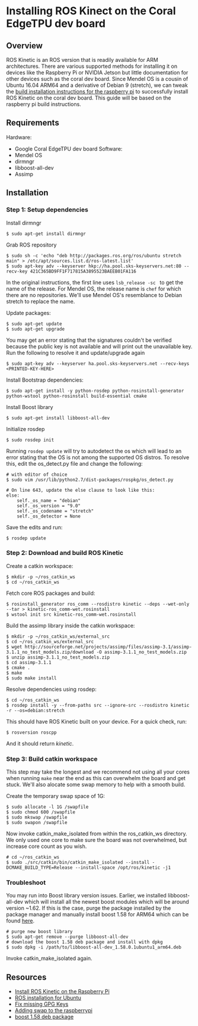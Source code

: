 # Installing ROS Kinect on the Coral EdgeTPU dev board

## Overview
ROS Kinetic is an ROS version that is readily available for ARM architectures. There are various supported
methods for installing it on devices like the Raspberry Pi or NVIDIA Jetson but little documentation for other devices
such as the coral dev board. Since Mendel OS is a cousin of Ubuntu 16.04 ARM64 and a derivative of Debian 9 (stretch),
we can tweak the [build installation instructions for the raspberry
pi](https://wiki.ros.org/ROSberryPi/Installing%20ROS%20Kinetic%20on%20the%20Raspberry%20Pi) to successfully install ROS
Kinetic on the coral dev board. This guide will be based on the raspberry pi build instructions.

## Requirements
Hardware:
* Google Coral EdgeTPU dev board
Software:
* Mendel OS
* dirmngr
* libboost-all-dev
* Assimp

## Installation

### Step 1: Setup dependencies
Install dirmngr
```
$ sudo apt-get install dirmngr
```

Grab ROS repository
```
$ sudo sh -c 'echo "deb http://packages.ros.org/ros/ubuntu stretch main" > /etc/apt/sources.list.d/ros-latest.list'
$ sudo apt-key adv --keyserver hkp://ha.pool.sks-keyservers.net:80 --recv-key 421C365BD9FF1F717815A3895523BAEEB01FA116
```

In the original instructions, the first line uses ```lsb_release -sc ``` to get the name of the release. For Mendel OS,
the release name is ```chef``` for which there are no repositories. We'll use Mendel OS's resemblance to Debian stretch
to replace the name.

Update packages:
```
$ sudo apt-get update
$ sudo apt-get upgrade
```
You may get an error stating that the signatures couldn't be verified because the public key is not available and will
print out the unavailable key. Run the following to resolve it and update/upgrade again
```
$ sudo apt-key adv --keyserver ha.pool.sks-keyservers.net --recv-keys <PRINTED-KEY-HERE>
```

Install Bootstrap dependencies:
```
$ sudo apt-get install -y python-rosdep python-rosinstall-generator python-wstool python-rosinstall build-essential cmake
```

Install Boost library
```
$ sudo apt-get install libboost-all-dev
```

Initialize rosdep
```
$ sudo rosdep init
```

Running ``` rosdep update ``` will try to autodetect the os which will lead to an error stating that the OS
is not among the supported OS distros. To resolve this, edit the os_detect.py file and change the following:
```
# with editor of choice
$ sudo vim /usr/lib/python2.7/dist-packages/rospkg/os_detect.py

# On line 643, update the else clause to look like this:
else:
    self._os_name = "debian"
    self._os_version = "9.0"
    self._os_codename = "stretch"
    self._os_detector = None
```
Save the edits and run:
```
$ rosdep update
```

### Step 2: Download and build ROS Kinetic
Create a catkin workspace:
```
$ mkdir -p ~/ros_catkin_ws
$ cd ~/ros_catkin_ws
```

Fetch core ROS packages and build:
```
$ rosinstall_generator ros_comm --rosdistro kinetic --deps --wet-only --tar > kinetic-ros_comm-wet.rosinstall
$ wstool init src kinetic-ros_comm-wet.rosinstall
```

Build the assimp library inside the catkin workspace:
```
$ mkdir -p ~/ros_catkin_ws/external_src
$ cd ~/ros_catkin_ws/external_src
$ wget http://sourceforge.net/projects/assimp/files/assimp-3.1/assimp-3.1.1_no_test_models.zip/download -O assimp-3.1.1_no_test_models.zip
$ unzip assimp-3.1.1_no_test_models.zip
$ cd assimp-3.1.1
$ cmake .
$ make
$ sudo make install
```

Resolve dependencies using rosdep:
```
$ cd ~/ros_catkin_ws
$ rosdep install -y --from-paths src --ignore-src --rosdistro kinetic -r --os=debian:stretch
```

This should have ROS Kinetic built on your device. For a quick check, run:
```
$ rosversion roscpp
```
And it should return *kinetic*.

### Step 3: Build catkin workspace
This step may take the longest and we recommend not using all your cores when running ``` make ``` near the end as this
can overwhelm the board and get stuck. We'll also alocate some swap memory to help with a smooth build.

Create the temporary swap space of 1G:
```
$ sudo allocate -l 1G /swapfile
$ sudo chmod 600 /swapfile
$ sudo mkswap /swapfile
$ sudo swapon /swapfile
```

Now invoke catkin_make_isolated from within the ros_catkin_ws directory. We only used one core to make sure the board
was not overwhelmed, but increase core count as you wish.
```
# cd ~/ros_catkin_ws
$ sudo ./src/catkin/bin/catkin_make_isolated --install -DCMAKE_BUILD_TYPE=Release --install-space /opt/ros/kinetic -j1
```

### Troubleshoot
You may run into Boost library version issues. Earlier, we installed libboost-all-dev which will install all the newest
boost modules which will be around version ~1.62. If this is the case, purge the package installed by the package
manager and manually install boost 1.58 for ARM64 which can be found
[here](https://launchpad.net/ubuntu/xenial/arm64/libboost-all-dev/1.58.0.1ubuntu1). 
```
# purge new boost library
$ sudo apt-get remove --purge libboost-all-dev
# download the boost 1.58 deb package and install with dpkg
$ sudo dpkg -i /path/to/libboost-all-dev_1.58.0.1ubuntu1_arm64.deb
```
Invoke catkin_make_isolated again.

## Resources
* [Install ROS Kinetic on the Raspberry Pi](https://wiki.ros.org/ROSberryPi/Installing%20ROS%20Kinetic%20on%20the%20Raspberry%20Pi)
* [ROS installation for Ubuntu](https://wiki.ros.org/kinetic/Installation/Ubuntu)
* [Fix missing GPG Keys](https://askubuntu.com/questions/127326/how-to-fix-missing-gpg-keys)
* [Adding swap to the raspberrypi](http://raspberrypimaker.com/adding-swap-to-the-raspberrypi/)
* [boost 1.58 deb package](https://launchpad.net/ubuntu/xenial/arm64/libboost-all-dev/1.58.0.1ubuntu1)
